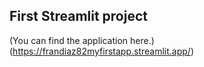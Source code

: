 ## First Streamlit project

(You can find the application here.)(https://frandiaz82myfirstapp.streamlit.app/)
